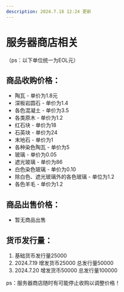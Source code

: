 ```yaml
---
description: 2024.7.18 12:24 更新
---
```


# 服务器商店相关

（ps：以下单位统一为EOL元）

## 商品收购价格：

* 陶瓦 - 单价为1.8元
* 深板岩圆石 - 单价为1.4
* 各色混凝土 - 单价为3.5
* 各类原木 - 单价为1.2
* 红石块 - 单价为18
* 石英块 - 单价为24
* 末地石 - 单价为1
* 各种染色陶瓦 - 单价为5
* 玻璃 - 单价为0.05
* 遮光玻璃 - 单价为86
* 白色染色玻璃 - 单价为0.10
* 除白色、遮光玻璃外的各色玻璃 - 单位为1.2
* 各色羊毛 - 单价为1.2

## 商品出售价格：

* 暂无商品出售

## 货币发行量：

1. 基础货币发行量25000
2. 2024.7.19 增发货币25000 总发行量50000
3. 2024.7.20 增发货币50000 总发行量100000

ps：服务器商店随时有可能停止收购以调整价格！
